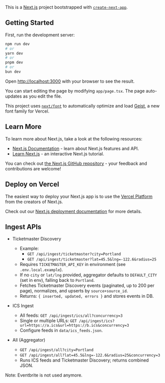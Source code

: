 This is a [Next.js](https://nextjs.org) project bootstrapped with [`create-next-app`](https://nextjs.org/docs/app/api-reference/cli/create-next-app).

## Getting Started

First, run the development server:

```bash
npm run dev
# or
yarn dev
# or
pnpm dev
# or
bun dev
```

Open [http://localhost:3000](http://localhost:3000) with your browser to see the result.

You can start editing the page by modifying `app/page.tsx`. The page auto-updates as you edit the file.

This project uses [`next/font`](https://nextjs.org/docs/app/building-your-application/optimizing/fonts) to automatically optimize and load [Geist](https://vercel.com/font), a new font family for Vercel.

## Learn More

To learn more about Next.js, take a look at the following resources:

- [Next.js Documentation](https://nextjs.org/docs) - learn about Next.js features and API.
- [Learn Next.js](https://nextjs.org/learn) - an interactive Next.js tutorial.

You can check out [the Next.js GitHub repository](https://github.com/vercel/next.js) - your feedback and contributions are welcome!

## Deploy on Vercel

The easiest way to deploy your Next.js app is to use the [Vercel Platform](https://vercel.com/new?utm_medium=default-template&filter=next.js&utm_source=create-next-app&utm_campaign=create-next-app-readme) from the creators of Next.js.

Check out our [Next.js deployment documentation](https://nextjs.org/docs/app/building-your-application/deploying) for more details.

## Ingest APIs

- Ticketmaster Discovery
  - Example:
    - `GET /api/ingest/ticketmaster?city=Portland`
    - `GET /api/ingest/ticketmaster?lat=45.5&lng=-122.6&radius=25`
  - Requires `TICKETMASTER_API_KEY` in environment (see `.env.local.example`).
  - If no `city` or `lat/lng` provided, aggregator defaults to `DEFAULT_CITY` (set in env), falling back to `Portland`.
  - Fetches Ticketmaster Discovery events (paginated, up to 200 per page), normalizes, and upserts by `source+source_id`.
  - Returns: `{ inserted, updated, errors }` and stores events in DB.

- ICS Ingest
  - All feeds: `GET /api/ingest/ics/all?concurrency=3`
  - Single or multiple URLs: `GET /api/ingest/ics?url=https://a.ics&url=https://b.ics&concurrency=3`
  - Configure feeds in `data/ics_feeds.json`.

- All (Aggregator)
  - `GET /api/ingest/all?city=Portland`
  - `GET /api/ingest/all?lat=45.5&lng=-122.6&radius=25&concurrency=3`
  - Runs ICS feeds and Ticketmaster Discovery; returns combined JSON.

Note: Eventbrite is not used anymore.
